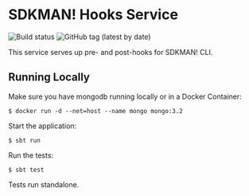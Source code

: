 # SDKMAN! Hooks Service

![Build status](https://github.com/sdkman/sdkman-hooks/actions/workflows/release.yml/badge.svg)
![GitHub tag (latest by date)](https://img.shields.io/github/v/tag/sdkman/sdkman-hooks)

This service serves up pre- and post-hooks for SDKMAN! CLI.

## Running Locally

Make sure you have mongodb running locally or in a Docker Container:

    $ docker run -d --net=host --name mongo mongo:3.2

Start the application:

    $ sbt run

Run the tests:

    $ sbt test

Tests run standalone.
